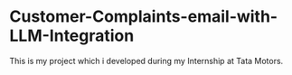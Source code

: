 # Customer-Complaints-email-with-LLM-Integration
This is my project which i developed during my Internship at Tata Motors.  
